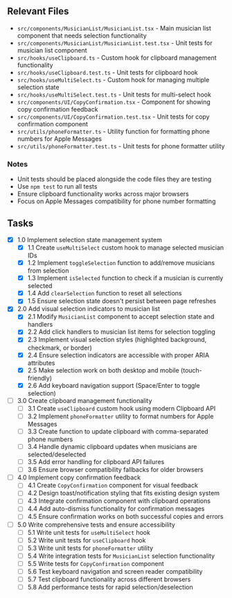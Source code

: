 ## Relevant Files

* `src/components/MusicianList/MusicianList.tsx` - Main musician list component that needs selection functionality
* `src/components/MusicianList/MusicianList.test.tsx` - Unit tests for musician list component
* `src/hooks/useClipboard.ts` - Custom hook for clipboard management functionality
* `src/hooks/useClipboard.test.ts` - Unit tests for clipboard hook
* `src/hooks/useMultiSelect.ts` - Custom hook for managing multiple selection state
* `src/hooks/useMultiSelect.test.ts` - Unit tests for multi-select hook
* `src/components/UI/CopyConfirmation.tsx` - Component for showing copy confirmation feedback
* `src/components/UI/CopyConfirmation.test.tsx` - Unit tests for copy confirmation component
* `src/utils/phoneFormatter.ts` - Utility function for formatting phone numbers for Apple Messages
* `src/utils/phoneFormatter.test.ts` - Unit tests for phone formatter utility

### Notes

* Unit tests should be placed alongside the code files they are testing
* Use `npm test` to run all tests
* Ensure clipboard functionality works across major browsers
* Focus on Apple Messages compatibility for phone number formatting

## Tasks

* [x] 1.0 Implement selection state management system
  + [x] 1.1 Create `useMultiSelect` custom hook to manage selected musician IDs
  + [x] 1.2 Implement `toggleSelection` function to add/remove musicians from selection
  + [x] 1.3 Implement `isSelected` function to check if a musician is currently selected
  + [x] 1.4 Add `clearSelection` function to reset all selections
  + [x] 1.5 Ensure selection state doesn't persist between page refreshes
* [x] 2.0 Add visual selection indicators to musician list
  + [x] 2.1 Modify `MusicianList` component to accept selection state and handlers
  + [x] 2.2 Add click handlers to musician list items for selection toggling
  + [x] 2.3 Implement visual selection styles (highlighted background, checkmark, or border)
  + [x] 2.4 Ensure selection indicators are accessible with proper ARIA attributes
  + [x] 2.5 Make selection work on both desktop and mobile (touch-friendly)
  + [x] 2.6 Add keyboard navigation support (Space/Enter to toggle selection)
* [ ] 3.0 Create clipboard management functionality
  + [ ] 3.1 Create `useClipboard` custom hook using modern Clipboard API
  + [ ] 3.2 Implement `phoneFormatter` utility to format numbers for Apple Messages
  + [ ] 3.3 Create function to update clipboard with comma-separated phone numbers
  + [ ] 3.4 Handle dynamic clipboard updates when musicians are selected/deselected
  + [ ] 3.5 Add error handling for clipboard API failures
  + [ ] 3.6 Ensure browser compatibility fallbacks for older browsers
* [ ] 4.0 Implement copy confirmation feedback
  + [ ] 4.1 Create `CopyConfirmation` component for visual feedback
  + [ ] 4.2 Design toast/notification styling that fits existing design system
  + [ ] 4.3 Integrate confirmation component with clipboard operations
  + [ ] 4.4 Add auto-dismiss functionality for confirmation messages
  + [ ] 4.5 Ensure confirmation works on both successful copies and errors
* [ ] 5.0 Write comprehensive tests and ensure accessibility
  + [ ] 5.1 Write unit tests for `useMultiSelect` hook
  + [ ] 5.2 Write unit tests for `useClipboard` hook
  + [ ] 5.3 Write unit tests for `phoneFormatter` utility
  + [ ] 5.4 Write integration tests for `MusicianList` selection functionality
  + [ ] 5.5 Write tests for `CopyConfirmation` component
  + [ ] 5.6 Test keyboard navigation and screen reader compatibility
  + [ ] 5.7 Test clipboard functionality across different browsers
  + [ ] 5.8 Add performance tests for rapid selection/deselection 
